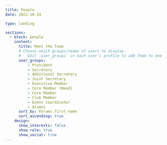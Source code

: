 ```yaml
---
title: People
date: 2022-10-24

type: landing

sections:
  - block: people
    content:
      title: Meet the Team
      # Choose which groups/teams of users to display.
      #   Edit `user_groups` in each user's profile to add them to one or more of these groups.
      user_groups:
          - President
          - Secretary
          - Additional Secretary
          - Joint Secretary
          - Executive Member
          - Core Member [Head]
          - Core Member
          - Club Member
          - Event Coordinator
          - Alumni
      sort_by: Params.first_name
      sort_ascending: true
    design:
      show_interests: false
      show_role: true
      show_social: true
---
```

